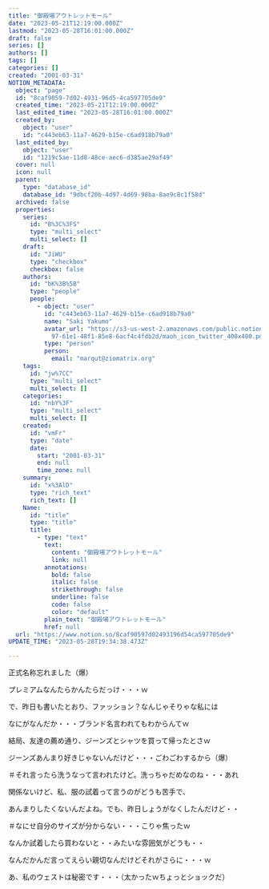 ```yaml
---
title: "御殿場アウトレットモール"
date: "2023-05-21T12:19:00.000Z"
lastmod: "2023-05-28T16:01:00.000Z"
draft: false
series: []
authors: []
tags: []
categories: []
created: "2001-03-31"
NOTION_METADATA:
  object: "page"
  id: "8caf9059-7d02-4931-96d5-4ca597705de9"
  created_time: "2023-05-21T12:19:00.000Z"
  last_edited_time: "2023-05-28T16:01:00.000Z"
  created_by:
    object: "user"
    id: "c443eb63-11a7-4629-b15e-c6ad918b79a0"
  last_edited_by:
    object: "user"
    id: "1219c5ae-11d8-48ce-aec6-d385ae29af49"
  cover: null
  icon: null
  parent:
    type: "database_id"
    database_id: "9dbcf20b-4d97-4d69-98ba-8ae9c8c1f58d"
  archived: false
  properties:
    series:
      id: "B%3C%3FS"
      type: "multi_select"
      multi_select: []
    draft:
      id: "JiWU"
      type: "checkbox"
      checkbox: false
    authors:
      id: "bK%3B%5B"
      type: "people"
      people:
        - object: "user"
          id: "c443eb63-11a7-4629-b15e-c6ad918b79a0"
          name: "Saki Yakumo"
          avatar_url: "https://s3-us-west-2.amazonaws.com/public.notion-static.com/3ad1c4\
            97-61e1-48f1-85e8-6acf4c4fdb2d/maoh_icon_twitter_400x400.png"
          type: "person"
          person:
            email: "marqut@ziomatrix.org"
    tags:
      id: "jw%7CC"
      type: "multi_select"
      multi_select: []
    categories:
      id: "nbY%3F"
      type: "multi_select"
      multi_select: []
    created:
      id: "vmFr"
      type: "date"
      date:
        start: "2001-03-31"
        end: null
        time_zone: null
    summary:
      id: "x%3AlD"
      type: "rich_text"
      rich_text: []
    Name:
      id: "title"
      type: "title"
      title:
        - type: "text"
          text:
            content: "御殿場アウトレットモール"
            link: null
          annotations:
            bold: false
            italic: false
            strikethrough: false
            underline: false
            code: false
            color: "default"
          plain_text: "御殿場アウトレットモール"
          href: null
  url: "https://www.notion.so/8caf90597d02493196d54ca597705de9"
UPDATE_TIME: "2023-05-28T19:34:38.473Z"

---
```

<link rel="stylesheet" href="https://cdn.jsdelivr.net/npm/katex@0.16.2/dist/katex.min.css" integrity="sha384-bYdxxUwYipFNohQlHt0bjN/LCpueqWz13HufFEV1SUatKs1cm4L6fFgCi1jT643X" crossorigin="anonymous">


正式名称忘れました（爆）


プレミアムなんたらかんたらだっけ・・・ｗ


で、昨日も書いたとおり、ファッション？なんじゃそりゃな私には


なにがなんだか・・・ブランド名言われてもわからんてｗ


結局、友達の薦め通り、ジーンズとシャツを買って帰ったとさｗ


ジーンズあんまり好きじゃないんだけど・・・ごわごわするから（爆）


＃それ言ったら洗うなって言われたけど。洗っちゃだめなのね・・・あれ


関係ないけど、私、服の試着って言うのがどうも苦手で、


あんまりしたくないんだよね。でも、昨日しょうがなくしたんだけど・・


＃なにせ自分のサイズが分からない・・・こりゃ焦ったｗ


なんか試着したら買わないと・・みたいな雰囲気がどうも・・


なんだかんだ言ってえらい親切なんだけどそれがさらに・・・ｗ


あ、私のウェストは秘密です・・・（太かったｗちょっとショックだ）

